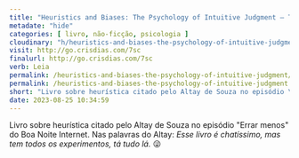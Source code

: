 ```yaml
---
title: "Heuristics and Biases: The Psychology of Intuitive Judgment — Thomas Gilovich, Dale Griffin, Daniel Kahneman"
metadate: "hide"
categories: [ livro, não-ficção, psicologia ]
cloudinary: "h/heuristics-and-biases-the-psychology-of-intuitive-judgment.jpg"
visit: http://go.crisdias.com/7sc
finalurl: http://go.crisdias.com/7sc
verb: Leia
permalink: /heuristics-and-biases-the-psychology-of-intuitive-judgment/
permalink: /heuristics-and-biases-the-psychology-of-intuitive-judgment
short: "Livro sobre heurística citado pelo Altay de Souza no episódio \"Errar menos\" do Boa Noite Internet. Nas palavras do Altay: _Esse livro é chatíssimo, mas tem todos os experimentos, tá tudo lá._ 😜 "
date: 2023-08-25 10:34:59
---
```

Livro sobre heurística citado pelo Altay de Souza no episódio "Errar menos" do Boa Noite Internet. Nas palavras do Altay: _Esse livro é chatíssimo, mas tem todos os experimentos, tá tudo lá._ 😜
